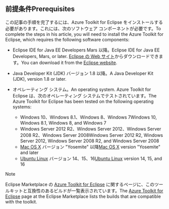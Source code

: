 ## <a name="prerequisites"></a><span data-ttu-id="1424f-101">前提条件</span><span class="sxs-lookup"><span data-stu-id="1424f-101">Prerequisites</span></span>
<span data-ttu-id="1424f-102">この記事の手順を完了するには、Azure Toolkit for Eclipse をインストールする必要があります。これには、次のソフトウェア コンポーネントが必要です。</span><span class="sxs-lookup"><span data-stu-id="1424f-102">To complete the steps in his article, you will need to install the Azure Toolkit for Eclipse, which requires the following software components:</span></span>

* <span data-ttu-id="1424f-103">Eclipse IDE for Java EE Developers Mars 以降。</span><span class="sxs-lookup"><span data-stu-id="1424f-103">Eclipse IDE for Java EE Developers, Mars, or later.</span></span> <span data-ttu-id="1424f-104">[Eclipse の Web サイト](http://www.eclipse.org/downloads/)からダウンロードできます。</span><span class="sxs-lookup"><span data-stu-id="1424f-104">You can download it from the [Eclipse website](http://www.eclipse.org/downloads/).</span></span>
* <span data-ttu-id="1424f-105">Java Developer Kit (JDK) バージョン 1.8 以降。</span><span class="sxs-lookup"><span data-stu-id="1424f-105">A Java Developer Kit (JDK), version 1.8 or later.</span></span>
* <span data-ttu-id="1424f-106">オペレーティング システム。</span><span class="sxs-lookup"><span data-stu-id="1424f-106">An operating system.</span></span> <span data-ttu-id="1424f-107">Azure Toolkit for Eclipse は、次のオペレーティング システムでテストされています。</span><span class="sxs-lookup"><span data-stu-id="1424f-107">The Azure Toolkit for Eclipse has been tested on the following operating systems:</span></span>
  
  * <span data-ttu-id="1424f-108">Windows 10、Windows 8.1、Windows 8、Windows 7</span><span class="sxs-lookup"><span data-stu-id="1424f-108">Windows 10, Windows 8.1, Windows 8, and Windows 7</span></span>
  * <span data-ttu-id="1424f-109">Windows Server 2012 R2、Windows Server 2012、Windows Server 2008 R2、Windows Server 2008</span><span class="sxs-lookup"><span data-stu-id="1424f-109">Windows Server 2012 R2, Windows Server 2012, Windows Server 2008 R2, and Windows Server 2008</span></span>
  * <span data-ttu-id="1424f-110">[Mac OS X](http://www.apple.com/osx) バージョン "Yosemite" 以降</span><span class="sxs-lookup"><span data-stu-id="1424f-110">[Mac OS X](http://www.apple.com/osx) version "Yosemite" and later</span></span>
  * <span data-ttu-id="1424f-111">[Ubuntu Linux](http://www.ubuntu.com) バージョン 14、15、16</span><span class="sxs-lookup"><span data-stu-id="1424f-111">[Ubuntu Linux](http://www.ubuntu.com) version 14, 15, and 16</span></span>

> [!NOTE]
> 
> <span data-ttu-id="1424f-112">Eclipse Marketplace の [Azure Toolkit for Eclipse](http://marketplace.eclipse.org/content/azure-toolkit-eclipse) に関するページに、このツールキットと互換性のあるビルドが一覧表示されています。</span><span class="sxs-lookup"><span data-stu-id="1424f-112">The [Azure Toolkit for Eclipse](http://marketplace.eclipse.org/content/azure-toolkit-eclipse) page at the Eclipse Marketplace lists the builds that are compatible with the toolkit.</span></span>
> 

<!--
> [!IMPORTANT]
> 
> If you are using the Azure Toolkit for Eclipse on Windows, the toolkit requires installing the Azure SDK 2.9.6 or later in order to use the Azure emulator. You have two options for installing the Azure SDK:
> 
> * You can download and install the Azure SDK by using the [Web Platform Installer (WebPI)](http://go.microsoft.com/fwlink/?LinkID=252838).
> * If you do not have the Azure SDK installed when you create your first Azure deployment project, you will be prompted to automatically download install the requisite version of the Azure SDK.
> 
> Note that the Azure SDK is required on Windows only.
> 
-->
